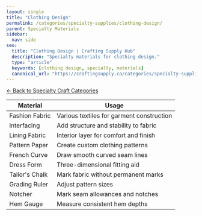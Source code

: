 ```yaml
---
layout: single
title: "Clothing Design"
permalink: /categories/specialty-supplies/clothing-design/
parent: Specialty Materials
sidebar:
  nav: side
seo:
  title: "Clothing Design | Crafting Supply Hub"
  description: "Specialty materials for clothing design."
  type: "article"
  keywords: [clothing design, specialty, materials]
  canonical_url: "https://craftingsupply.ca/categories/specialty-supplies/clothing-design/"
---
```


[← Back to Specialty Craft Categories](/categories/specialty-supplies/)

| Material | Usage |
|----------|-------|
| Fashion Fabric | Various textiles for garment construction |
| Interfacing | Add structure and stability to fabric |
| Lining Fabric | Interior layer for comfort and finish |
| Pattern Paper | Create custom clothing patterns |
| French Curve | Draw smooth curved seam lines |
| Dress Form | Three-dimensional fitting aid |
| Tailor's Chalk | Mark fabric without permanent marks |
| Grading Ruler | Adjust pattern sizes |
| Notcher | Mark seam allowances and notches |
| Hem Gauge | Measure consistent hem depths |

